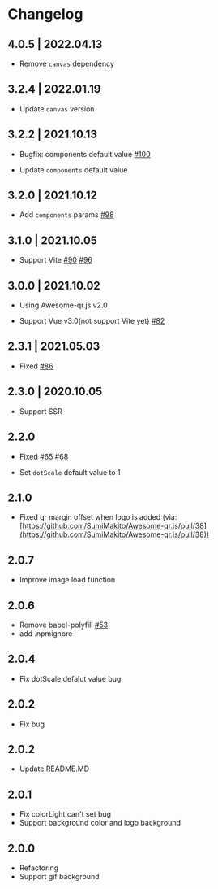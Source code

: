 # Changelog
## 4.0.5 | 2022.04.13
- Remove `canvas` dependency

## 3.2.4 | 2022.01.19
- Update `canvas` version

## 3.2.2 | 2021.10.13
- Bugfix: components default value [#100](https://github.com/Binaryify/vue-qr/pull/100)

- Update `components` default value

## 3.2.0 | 2021.10.12
- Add `components` params [#98](https://github.com/Binaryify/vue-qr/issues/98)

## 3.1.0 | 2021.10.05
- Support Vite [#90](https://github.com/Binaryify/vue-qr/issues/90) [#96](https://github.com/Binaryify/vue-qr/issues/96)

## 3.0.0 | 2021.10.02
- Using Awesome-qr.js v2.0

- Support Vue v3.0(not support Vite yet) [#82](https://github.com/Binaryify/vue-qr/issues/82)

## 2.3.1 | 2021.05.03
- Fixed [#86](https://github.com/Binaryify/vue-qr/issues/86)

## 2.3.0 | 2020.10.05
- Support SSR

## 2.2.0
- Fixed [#65](https://github.com/Binaryify/vue-qr/issues/65) [#68](https://github.com/Binaryify/vue-qr/issues/68)

- Set `dotScale` default value to 1

## 2.1.0
- Fixed qr margin offset when logo is added (via:[https://github.com/SumiMakito/Awesome-qr.js/pull/38](https://github.com/SumiMakito/Awesome-qr.js/pull/38))


## 2.0.7
- Improve image load function

## 2.0.6
- Remove babel-polyfill [#53](https://github.com/Binaryify/vue-qr/issues/53)
- add .npmignore

## 2.0.4
- Fix dotScale defalut value bug

## 2.0.2
- Fix bug

## 2.0.2
- Update README.MD

## 2.0.1
- Fix colorLight can't set bug
- Support background color and logo background


## 2.0.0
- Refactoring
- Support gif background
